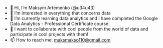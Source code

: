 - 👋 Hi, I’m Maksym Artemenko (@u34u43)
- 👀 I’m interested in everything that concerns data
- 🌱 I’m currently learning data analytics and I have completed the Google Data Analytics - Professional Certificate course.
- 💞️ I want to collaborate with cool people from the world of data and participate in cool projects with them!
- 📫 How to reach me: 
maksmakso110@gmail.com

<!---
u34u43/u34u43 is a ✨ special ✨ repository because its `README.md` (this file) appears on your GitHub profile.
You can click the Preview link to take a look at your changes.
--->
